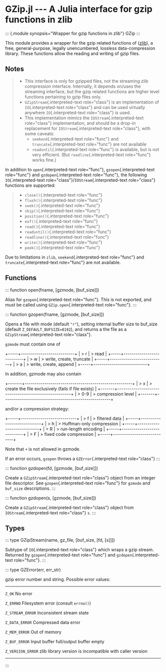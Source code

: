 # GZip.jl \-\-- A Julia interface for gzip functions in zlib

::: {.module synopsis="Wrapper for gzip functions in zlib"}
GZip
:::

This module provides a wrapper for the gzip related functions of
([zlib](http://zlib.net/)), a free, general-purpose, legally
unencumbered, lossless data-compression library. These functions allow
the reading and writing of gzip files.

## Notes

> -   This interface is only for gzipped files, not the streaming zlib
>     compression interface. Internally, it depends on/uses the
>     streaming interface, but the gzip related functions are higher
>     level functions pertaining to gzip files only.
> -   `GZipStream`{.interpreted-text role="class"} is an implementation
>     of `IO`{.interpreted-text role="class"} and can be used virtually
>     anywhere `IO`{.interpreted-text role="class"} is used.
> -   This implementation mimics the `IOStream`{.interpreted-text
>     role="class"} implementation, and should be a drop-in replacement
>     for `IOStream`{.interpreted-text role="class"}, with some caveats:
>     -   `seekend`{.interpreted-text role="func"} and
>         `truncate`{.interpreted-text role="func"} are not available
>     -   `readuntil`{.interpreted-text role="func"} is available, but
>         is not very efficient. (But `readline`{.interpreted-text
>         role="func"} works fine.)

In addition to `open`{.interpreted-text role="func"},
`gzopen`{.interpreted-text role="func"} and `gzdopen`{.interpreted-text
role="func"}, the following `IO`{.interpreted-text
role="class"}/`IOStream`{.interpreted-text role="class"} functions are
supported:

> -   `close()`{.interpreted-text role="func"}
> -   `flush()`{.interpreted-text role="func"}
> -   `seek()`{.interpreted-text role="func"}
> -   `skip()`{.interpreted-text role="func"}
> -   `position()`{.interpreted-text role="func"}
> -   `eof()`{.interpreted-text role="func"}
> -   `read()`{.interpreted-text role="func"}
> -   `readuntil()`{.interpreted-text role="func"}
> -   `readline()`{.interpreted-text role="func"}
> -   `write()`{.interpreted-text role="func"}
> -   `peek()`{.interpreted-text role="func"}

Due to limitations in `zlib`, `seekend`{.interpreted-text role="func"}
and `truncate`{.interpreted-text role="func"} are not available.

## Functions

::: function
open(fname, \[gzmode, \[buf_size\]\])

Alias for `gzopen`{.interpreted-text role="func"}. This is not exported,
and must be called using `GZip.open`{.interpreted-text role="func"}.
:::

::: function
gzopen(fname, \[gzmode, \[buf_size\]\])

Opens a file with mode (default `"r"`), setting internal buffer size to
buf_size (default `Z_DEFAULT_BUFSIZE=8192`), and returns a the file as a
`GZipStream`{.interpreted-text role="class"}.

`gzmode` must contain one of

+-----+---------------------------+
| > r | > read                    |
+-----+---------------------------+
| > w | > write, create, truncate |
+-----+---------------------------+
| > a | > write, create, append   |
+-----+---------------------------+

In addition, gzmode may also contain

+-------+------------------------------------------------------+
| > x   | > create the file exclusively (fails if file exists) |
+-------+------------------------------------------------------+
| > 0-9 | > compression level                                  |
+-------+------------------------------------------------------+

and/or a compression strategy:

+-----+----------------------------+
| > f | > filtered data            |
+-----+----------------------------+
| > h | > Huffman-only compression |
+-----+----------------------------+
| > R | > run-length encoding      |
+-----+----------------------------+
| > F | > fixed code compression   |
+-----+----------------------------+

Note that `+` is not allowed in gzmode.

If an error occurs, `gzopen` throws a `GZError`{.interpreted-text
role="class"}
:::

::: function
gzdopen(fd, \[gzmode, \[buf_size\]\])

Create a `GZipStream`{.interpreted-text role="class"} object from an
integer file descriptor. See `gzopen`{.interpreted-text role="func"} for
`gzmode` and `buf_size` descriptions.
:::

::: function
gzdopen(s, \[gzmode, \[buf_size\]\])

Create a `GZipStream`{.interpreted-text role="class"} object from
`IOStream`{.interpreted-text role="class"} `s`.
:::

## Types

::: type
GZipStream(name, gz_file, \[buf_size, \[fd, \[s\]\]\])

Subtype of `IO`{.interpreted-text role="class"} which wraps a gzip
stream. Returned by `gzopen`{.interpreted-text role="func"} and
`gzdopen`{.interpreted-text role="func"}.
:::

::: type
GZError(err, err_str)

gzip error number and string. Possible error values:

  --------------------- ----------------------------------------
  `Z_OK`                No error

  `Z_ERRNO`             Filesystem error (consult `errno()`)

  `Z_STREAM_ERROR`      Inconsistent stream state

  `Z_DATA_ERROR`        Compressed data error

  `Z_MEM_ERROR`         Out of memory

  `Z_BUF_ERROR`         Input buffer full/output buffer empty

  `Z_VERSION_ERROR`     zlib library version is incompatible
                        with caller version
  --------------------- ----------------------------------------
:::
